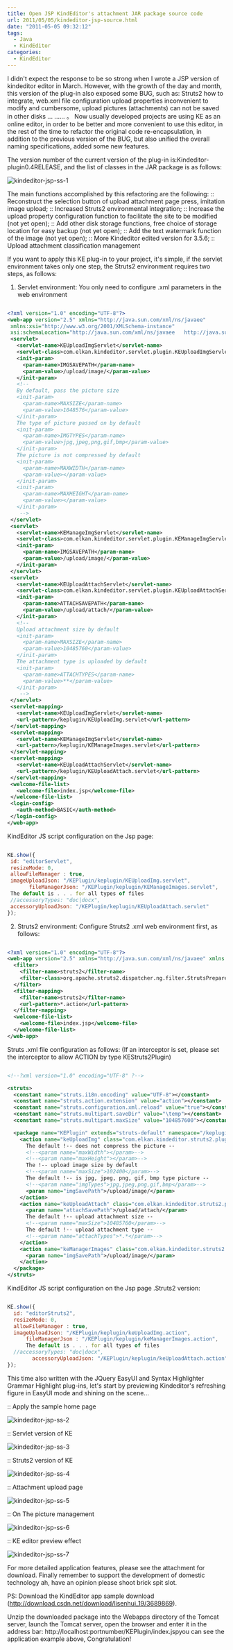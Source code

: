 ```yaml
---
title: Open JSP KindEditor's attachment JAR package source code
url: 2011/05/05/kindeditor-jsp-source.html
date: "2011-05-05 09:32:12"
tags: 
  - Java
  - KindEditor
categories:
  - KindEditor
---
```


I didn't expect the response to be so strong when I wrote a JSP version of kindeditor editor in March. However, with the growth of the day and month, this version of the plug-in also exposed some BUG, such as: Struts2 how to integrate, web.xml file  configuration upload properties inconvenient to modify and cumbersome, upload pictures (attachments) can not be saved in other disks ... ...... 。 Now usually developed projects are using KE as an online editor, in order to be better and more convenient to use this editor, in the rest of the time to refactor the original code re-encapsulation, in addition to the previous version of the BUG, but also unified the overall naming specifications, added some new features. 

<!--more-->
 
The version number of the current version of the plug-in is:Kindeditor-plugin0.4RELEASE, and the list of classes in the JAR package is as follows:
 
![kindeditor-jsp-ss-1](http://siteimgs.lisenhui.cn/2011/05-05-kindeditor-jsp-ss-1.png-alias)
 
 The main functions accomplished by this refactoring are the following:
:: Reconstruct the selection button of upload attachment page press, imitation image upload;
:: Increased Struts2 environmental integration;
:: Increase the upload property configuration function to facilitate the site to be modified (not yet open);
:: Add other disk storage functions, free choice of storage location for easy backup (not yet open);
:: Add the text watermark function of the image (not yet open);
:: More Kindeditor edited version for 3.5.6;
:: Upload attachment classification management
 
If you want to apply this KE plug-in to your project, it's simple, if the servlet environment takes only one step, the Struts2 environment requires two steps, as follows:
 
1. Servlet environment: You only need to configure .xml parameters in the web environment
 
 ```xml
 
<?xml version="1.0" encoding="UTF-8"?>
<web-app version="2.5" xmlns="http://java.sun.com/xml/ns/javaee"
  xmlns:xsi="http://www.w3.org/2001/XMLSchema-instance"
  xsi:schemaLocation="http://java.sun.com/xml/ns/javaee   http://java.sun.com/xml/ns/javaee/web-app_2_5.xsd"> 
  <servlet>
    <servlet-name>KEUploadImgServlet</servlet-name>
    <servlet-class>com.elkan.kindeditor.servlet.plugin.KEUploadImgServlet</servlet-class>
    <init-param>
      <param-name>IMGSAVEPATH</param-name>
      <param-value>/upload/image/</param-value>
    </init-param>
    <!-- 
    By default, pass the picture size
    <init-param>
      <param-name>MAXSIZE</param-name>
      <param-value>1048576</param-value>
    </init-param>
    The type of picture passed on by default
    <init-param>
      <param-name>IMGTYPES</param-name>
      <param-value>jpg,jpeg,png,gif,bmp</param-value>
    </init-param>
    The picture is not compressed by default
    <init-param>
      <param-name>MAXWIDTH</param-name>
      <param-value></param-value>
    </init-param>
    <init-param>
      <param-name>MAXHEIGHT</param-name>
      <param-value></param-value>
    </init-param>
     -->
  </servlet>
  <servlet>
    <servlet-name>KEManageImgServlet</servlet-name>
    <servlet-class>com.elkan.kindeditor.servlet.plugin.KEManageImgServlet</servlet-class>
    <init-param>
      <param-name>IMGSAVEPATH</param-name>
      <param-value>/upload/image/</param-value>
    </init-param>
  </servlet>
  <servlet>
    <servlet-name>KEUploadAttachServlet</servlet-name>
    <servlet-class>com.elkan.kindeditor.servlet.plugin.KEUploadAttachServlet</servlet-class>
    <init-param>
      <param-name>ATTACHSAVEPATH</param-name>
      <param-value>/upload/attach/</param-value>
    </init-param>
    <!-- 
    Upload attachment size by default
    <init-param>
      <param-name>MAXSIZE</param-name>
      <param-value>10485760</param-value>
    </init-param>
    The attachment type is uploaded by default
    <init-param>
      <param-name>ATTACHTYPES</param-name>
      <param-value>**</param-value>
    </init-param>
     -->
  </servlet>
  <servlet-mapping>
    <servlet-name>KEUploadImgServlet</servlet-name>
    <url-pattern>/keplugin/KEUploadImg.servlet</url-pattern>
  </servlet-mapping>
  <servlet-mapping>
    <servlet-name>KEManageImgServlet</servlet-name>
    <url-pattern>/keplugin/KEManageImages.servlet</url-pattern>
  </servlet-mapping>
  <servlet-mapping>
    <servlet-name>KEUploadAttachServlet</servlet-name>
    <url-pattern>/keplugin/KEUploadAttach.servlet</url-pattern>
  </servlet-mapping>
  <welcome-file-list>
    <welcome-file>index.jsp</welcome-file>
  </welcome-file-list>
  <login-config>
    <auth-method>BASIC</auth-method>
  </login-config>
</web-app>
 
 ```

 KindEditor JS script  configuration on the Jsp page:

 ```javascript
 
 KE.show({
  id: "editorServlet",
  resizeMode: 0,
  allowFileManager : true,
  imageUploadJson: "/KEPlugin/keplugin/KEUploadImg.servlet",
        fileManagerJson: "/KEPlugin/keplugin/KEManageImages.servlet",
  The default is . . . for all types of files
  //accessoryTypes: "doc|docx",
  accessoryUploadJson: "/KEPlugin/keplugin/KEUploadAttach.servlet"        
});

```
2. Struts2 environment: Configure Struts2 .xml web environment first, as follows:

```xml

<?xml version="1.0" encoding="UTF-8"?>
<web-app version="2.5" xmlns="http://java.sun.com/xml/ns/javaee" xmlns:xsi="http://www.w3.org/2001/XMLSchema-instance" xsi:schemalocation="http://java.sun.com/xml/ns/javaee   http://java.sun.com/xml/ns/javaee/web-app_2_5.xsd">
  <filter>
    <filter-name>struts2</filter-name>
    <filter-class>org.apache.struts2.dispatcher.ng.filter.StrutsPrepareAndExecuteFilter</filter-class>  
  </filter>
  <filter-mapping>
    <filter-name>struts2</filter-name>
    <url-pattern>*.action</url-pattern>
  </filter-mapping>
  <welcome-file-list>
    <welcome-file>index.jsp</welcome-file>
  </welcome-file-list>
</web-app>

```

Struts .xml file configuration as follows: (If an interceptor is set, please set the interceptor to allow ACTION by type KEStruts2Plugin)

```xml

<!--?xml version="1.0" encoding="UTF-8" ?-->

<struts>
  <constant name="struts.i18n.encoding" value="UTF-8"></constant>
  <constant name="struts.action.extension" value="action"></constant>
  <constant name="struts.configuration.xml.reload" value="true"></constant>
  <constant name="struts.multipart.saveDir" value="\temp"></constant>
  <constant name="struts.multipart.maxSize" value="104857600"></constant>

  <package name="KEPlugin" extends="struts-default" namespace="/keplugin">
    <action name="keUploadImg" class="com.elkan.kindeditor.struts2.plugin.KEUploadImgAction">
      The default !-- does not compress the picture --
      <!--<param name="maxWidth"></param>-->
      <!--<param name="maxHeight"></param>-->
      The !-- upload image size by default
      <!--<param name="maxSize">102400</param>-->
      The default !-- is jpg, jpeg, png, gif, bmp type picture --
      <!--<param name="imgTypes">jpg,jpeg,png,gif,bmp</param>-->
      <param name="imgSavePath">/upload/image/</param>
    </action>
    <action name="keUploadAttach" class="com.elkan.kindeditor.struts2.plugin.KEUploadAttachAction">
      <param name="attachSavePath">/upload/attach/</param>
      The default !-- upload attachment size --
      <!--<param name="maxSize">10485760</param>-->
      The default !-- upload attachment type --
      <!--<param name="attachTypes">*.*</param>-->
    </action>
    <action name="keManagerImages" class="com.elkan.kindeditor.struts2.plugin.KEManageImgAction">
      <param name="imgSavePath">/upload/image/</param>
    </action>
  </package>
</struts>

```

KindEditor JS script configuration on the Jsp  page .Struts2 version:

```javascript

KE.show({
  id: "editorStruts2",
  resizeMode: 0,
  allowFileManager : true,
  imageUploadJson: "/KEPlugin/keplugin/keUploadImg.action",
      fileManagerJson : "/KEPlugin/keplugin/keManagerImages.action",
      The default is . . . for all types of files
  //accessoryTypes: "doc|docx",
        accessoryUploadJson: "/KEPlugin/keplugin/keUploadAttach.action"       
});

```

This time also written with the JQuery  EasyUI  and Syntax Highlighter    Grammar Highlight plug-ins, let's start by previewing Kindeditor's  refreshing figure in EasyUI mode and shining on the scene...

:: Apply the sample home page

![kindeditor-jsp-ss-2](http://siteimgs.lisenhui.cn/2011/05-05-kindeditor-jsp-ss-2.png-alias)

:: Servlet version of KE

![kindeditor-jsp-ss-3](http://siteimgs.lisenhui.cn/2011/05-05-kindeditor-jsp-ss-3.png-alias)

:: Struts2 version of KE

![kindeditor-jsp-ss-4](http://siteimgs.lisenhui.cn/2011/05-05-kindeditor-jsp-ss-4.png-alias)

:: Attachment upload page

![kindeditor-jsp-ss-5](http://siteimgs.lisenhui.cn/2011/05-05-kindeditor-jsp-ss-5.png-alias)

:: On The picture management

![kindeditor-jsp-ss-6](http://siteimgs.lisenhui.cn/kindeditor-jsp-ss-6.png-alias)

:: KE editor preview effect

![kindeditor-jsp-ss-7](http://siteimgs.lisenhui.cn/2011/05-05-kindeditor-jsp-ss-7.png-alias)

For more detailed application features, please see the attachment for download. Finally remember to support the development of domestic technology ah, have an opinion please shoot brick spit slot.  

PS: Download the KindEditor app sample download (http://download.csdn.net/download/lisenhui_19/3689869).
 
Unzip the downloaded package into the Webapps directory of the Tomcat server, launch the Tomcat server, open the browser and enter it in the address bar: http://localhost:portnumber/KEPlugin/index.jspyou can see the application example above, Congratulation!
